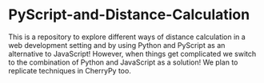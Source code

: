 # PyScript-and-Distance-Calculation
This is a repository to explore different ways of distance calculation in a web development setting and by using Python and PyScript as an alternative to JavaScript! However, when things get complicated we switch to the combination of Python and JavaScript as a solution! We plan to replicate techniques in CherryPy too.
